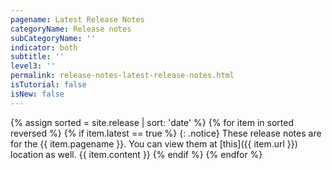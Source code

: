 ```yaml
---
pagename: Latest Release Notes
categoryName: Release notes
subCategoryName: ''
indicator: both
subtitle: ''
level3: ''
permalink: release-notes-latest-release-notes.html
isTutorial: false
isNew: false
---
```


{% assign sorted = site.release | sort: 'date' %}
{% for item in sorted reversed %}
{% if item.latest == true %}
{: .notice}
These release notes are for the {{ item.pagename }}. You can view them at [this]({{ item.url }}) location as well.
{{ item.content }}
{% endif %}
{% endfor %}
